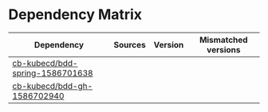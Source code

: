 # Dependency Matrix

Dependency | Sources | Version | Mismatched versions
---------- | ------- | ------- | -------------------
[cb-kubecd/bdd-spring-1586701638](https://github.com/cb-kubecd/bdd-spring-1586701638.git) |  | []() | 
[cb-kubecd/bdd-gh-1586702940](https://github.com/cb-kubecd/bdd-gh-1586702940.git) |  | []() | 
